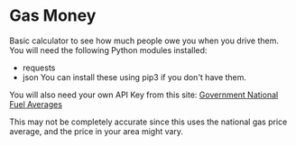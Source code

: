 # Gas Money
Basic calculator to see how much people owe you when you drive them.<br/>
You will need the following Python modules installed:
* requests
* json
You can install these using pip3 if you don't have them.

You will also need your own API Key from this site:
[Government National Fuel Averages](https://www.eia.gov/opendata/qb.php?category=711295)

This may not be completely accurate since this uses the national gas price average, and the price in your area might vary.
